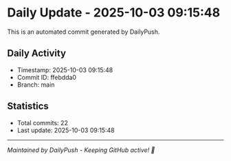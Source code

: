 # Daily Update - 2025-10-03 09:15:48

This is an automated commit generated by DailyPush.

## Daily Activity
- Timestamp: 2025-10-03 09:15:48
- Commit ID: ffebdda0
- Branch: main

## Statistics
- Total commits: 22
- Last update: 2025-10-03 09:15:48

---
*Maintained by DailyPush - Keeping GitHub active! 🚀*
